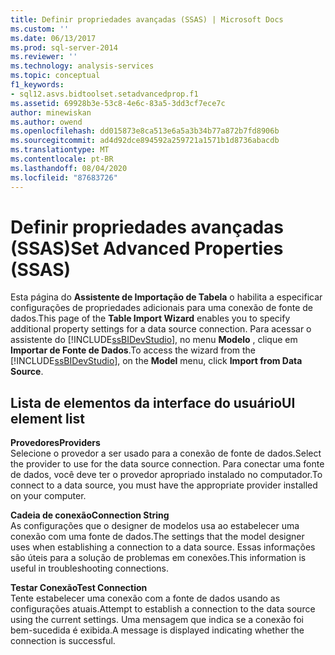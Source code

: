 ```yaml
---
title: Definir propriedades avançadas (SSAS) | Microsoft Docs
ms.custom: ''
ms.date: 06/13/2017
ms.prod: sql-server-2014
ms.reviewer: ''
ms.technology: analysis-services
ms.topic: conceptual
f1_keywords:
- sql12.asvs.bidtoolset.setadvancedprop.f1
ms.assetid: 69928b3e-53c8-4e6c-83a5-3dd3cf7ece7c
author: minewiskan
ms.author: owend
ms.openlocfilehash: dd015873e8ca513e6a5a3b34b77a872b7fd8906b
ms.sourcegitcommit: ad4d92dce894592a259721a1571b1d8736abacdb
ms.translationtype: MT
ms.contentlocale: pt-BR
ms.lasthandoff: 08/04/2020
ms.locfileid: "87683726"
---
```

# <a name="set-advanced-properties-ssas"></a><span data-ttu-id="41c1b-102">Definir propriedades avançadas (SSAS)</span><span class="sxs-lookup"><span data-stu-id="41c1b-102">Set Advanced Properties (SSAS)</span></span>
  <span data-ttu-id="41c1b-103">Esta página do **Assistente de Importação de Tabela** o habilita a especificar configurações de propriedades adicionais para uma conexão de fonte de dados.</span><span class="sxs-lookup"><span data-stu-id="41c1b-103">This page of the **Table Import Wizard** enables you to specify additional property settings for a data source connection.</span></span> <span data-ttu-id="41c1b-104">Para acessar o assistente do [!INCLUDE[ssBIDevStudio](../includes/ssbidevstudio-md.md)], no menu **Modelo** , clique em **Importar de Fonte de Dados**.</span><span class="sxs-lookup"><span data-stu-id="41c1b-104">To access the wizard from the [!INCLUDE[ssBIDevStudio](../includes/ssbidevstudio-md.md)], on the **Model** menu, click **Import from Data Source**.</span></span>  
  
## <a name="ui-element-list"></a><span data-ttu-id="41c1b-105">Lista de elementos da interface do usuário</span><span class="sxs-lookup"><span data-stu-id="41c1b-105">UI element list</span></span>  
 <span data-ttu-id="41c1b-106">**Provedores**</span><span class="sxs-lookup"><span data-stu-id="41c1b-106">**Providers**</span></span>  
 <span data-ttu-id="41c1b-107">Selecione o provedor a ser usado para a conexão de fonte de dados.</span><span class="sxs-lookup"><span data-stu-id="41c1b-107">Select the provider to use for the data source connection.</span></span> <span data-ttu-id="41c1b-108">Para conectar uma fonte de dados, você deve ter o provedor apropriado instalado no computador.</span><span class="sxs-lookup"><span data-stu-id="41c1b-108">To connect to a data source, you must have the appropriate provider installed on your computer.</span></span>  
  
 <span data-ttu-id="41c1b-109">**Cadeia de conexão**</span><span class="sxs-lookup"><span data-stu-id="41c1b-109">**Connection String**</span></span>  
 <span data-ttu-id="41c1b-110">As configurações que o designer de modelos usa ao estabelecer uma conexão com uma fonte de dados.</span><span class="sxs-lookup"><span data-stu-id="41c1b-110">The settings that the model designer uses when establishing a connection to a data source.</span></span> <span data-ttu-id="41c1b-111">Essas informações são úteis para a solução de problemas em conexões.</span><span class="sxs-lookup"><span data-stu-id="41c1b-111">This information is useful in troubleshooting connections.</span></span>  
  
 <span data-ttu-id="41c1b-112">**Testar Conexão**</span><span class="sxs-lookup"><span data-stu-id="41c1b-112">**Test Connection**</span></span>  
 <span data-ttu-id="41c1b-113">Tente estabelecer uma conexão com a fonte de dados usando as configurações atuais.</span><span class="sxs-lookup"><span data-stu-id="41c1b-113">Attempt to establish a connection to the data source using the current settings.</span></span> <span data-ttu-id="41c1b-114">Uma mensagem que indica se a conexão foi bem-sucedida é exibida.</span><span class="sxs-lookup"><span data-stu-id="41c1b-114">A message is displayed indicating whether the connection is successful.</span></span>  
  
  
